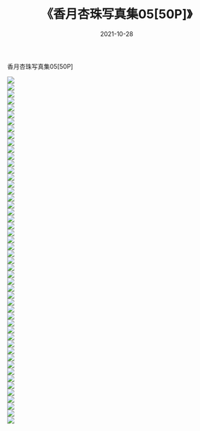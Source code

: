﻿---
layout: post
title:  《香月杏珠写真集05[50P]》
date:   2021-10-28
img: http://img.660000.xyz/Sharelink/性感/2021/香月杏珠写真集05[50P]/000.jpg
categories: [美女, 清纯, 唯美]
---

香月杏珠写真集05[50P]

  ![](http://img.660000.xyz/Sharelink/性感/2021/香月杏珠写真集05[50P]/001.jpg) <br> ![](http://img.660000.xyz/Sharelink/性感/2021/香月杏珠写真集05[50P]/002.jpg) <br> ![](http://img.660000.xyz/Sharelink/性感/2021/香月杏珠写真集05[50P]/003.jpg) <br> ![](http://img.660000.xyz/Sharelink/性感/2021/香月杏珠写真集05[50P]/004.jpg) <br> ![](http://img.660000.xyz/Sharelink/性感/2021/香月杏珠写真集05[50P]/005.jpg) <br> ![](http://img.660000.xyz/Sharelink/性感/2021/香月杏珠写真集05[50P]/006.jpg) <br> ![](http://img.660000.xyz/Sharelink/性感/2021/香月杏珠写真集05[50P]/007.jpg) <br> ![](http://img.660000.xyz/Sharelink/性感/2021/香月杏珠写真集05[50P]/008.jpg) <br> ![](http://img.660000.xyz/Sharelink/性感/2021/香月杏珠写真集05[50P]/009.jpg) <br> ![](http://img.660000.xyz/Sharelink/性感/2021/香月杏珠写真集05[50P]/010.jpg) <br> ![](http://img.660000.xyz/Sharelink/性感/2021/香月杏珠写真集05[50P]/011.jpg) <br> ![](http://img.660000.xyz/Sharelink/性感/2021/香月杏珠写真集05[50P]/012.jpg) <br> ![](http://img.660000.xyz/Sharelink/性感/2021/香月杏珠写真集05[50P]/013.jpg) <br> ![](http://img.660000.xyz/Sharelink/性感/2021/香月杏珠写真集05[50P]/014.jpg) <br> ![](http://img.660000.xyz/Sharelink/性感/2021/香月杏珠写真集05[50P]/015.jpg) <br> ![](http://img.660000.xyz/Sharelink/性感/2021/香月杏珠写真集05[50P]/016.jpg) <br> ![](http://img.660000.xyz/Sharelink/性感/2021/香月杏珠写真集05[50P]/017.jpg) <br> ![](http://img.660000.xyz/Sharelink/性感/2021/香月杏珠写真集05[50P]/018.jpg) <br> ![](http://img.660000.xyz/Sharelink/性感/2021/香月杏珠写真集05[50P]/019.jpg) <br> ![](http://img.660000.xyz/Sharelink/性感/2021/香月杏珠写真集05[50P]/020.jpg) <br> ![](http://img.660000.xyz/Sharelink/性感/2021/香月杏珠写真集05[50P]/021.jpg) <br> ![](http://img.660000.xyz/Sharelink/性感/2021/香月杏珠写真集05[50P]/022.jpg) <br> ![](http://img.660000.xyz/Sharelink/性感/2021/香月杏珠写真集05[50P]/023.jpg) <br> ![](http://img.660000.xyz/Sharelink/性感/2021/香月杏珠写真集05[50P]/024.jpg) <br> ![](http://img.660000.xyz/Sharelink/性感/2021/香月杏珠写真集05[50P]/025.jpg) <br> ![](http://img.660000.xyz/Sharelink/性感/2021/香月杏珠写真集05[50P]/026.jpg) <br> ![](http://img.660000.xyz/Sharelink/性感/2021/香月杏珠写真集05[50P]/027.jpg) <br> ![](http://img.660000.xyz/Sharelink/性感/2021/香月杏珠写真集05[50P]/028.jpg) <br> ![](http://img.660000.xyz/Sharelink/性感/2021/香月杏珠写真集05[50P]/029.jpg) <br> ![](http://img.660000.xyz/Sharelink/性感/2021/香月杏珠写真集05[50P]/030.jpg) <br> ![](http://img.660000.xyz/Sharelink/性感/2021/香月杏珠写真集05[50P]/031.jpg) <br> ![](http://img.660000.xyz/Sharelink/性感/2021/香月杏珠写真集05[50P]/032.jpg) <br> ![](http://img.660000.xyz/Sharelink/性感/2021/香月杏珠写真集05[50P]/033.jpg) <br> ![](http://img.660000.xyz/Sharelink/性感/2021/香月杏珠写真集05[50P]/034.jpg) <br> ![](http://img.660000.xyz/Sharelink/性感/2021/香月杏珠写真集05[50P]/035.jpg) <br> ![](http://img.660000.xyz/Sharelink/性感/2021/香月杏珠写真集05[50P]/036.jpg) <br> ![](http://img.660000.xyz/Sharelink/性感/2021/香月杏珠写真集05[50P]/037.jpg) <br> ![](http://img.660000.xyz/Sharelink/性感/2021/香月杏珠写真集05[50P]/038.jpg) <br> ![](http://img.660000.xyz/Sharelink/性感/2021/香月杏珠写真集05[50P]/039.jpg) <br> ![](http://img.660000.xyz/Sharelink/性感/2021/香月杏珠写真集05[50P]/040.jpg) <br> ![](http://img.660000.xyz/Sharelink/性感/2021/香月杏珠写真集05[50P]/041.jpg) <br> ![](http://img.660000.xyz/Sharelink/性感/2021/香月杏珠写真集05[50P]/042.jpg) <br> ![](http://img.660000.xyz/Sharelink/性感/2021/香月杏珠写真集05[50P]/043.jpg) <br> ![](http://img.660000.xyz/Sharelink/性感/2021/香月杏珠写真集05[50P]/044.jpg) <br> ![](http://img.660000.xyz/Sharelink/性感/2021/香月杏珠写真集05[50P]/045.jpg) <br> ![](http://img.660000.xyz/Sharelink/性感/2021/香月杏珠写真集05[50P]/046.jpg) <br> ![](http://img.660000.xyz/Sharelink/性感/2021/香月杏珠写真集05[50P]/047.jpg) <br> ![](http://img.660000.xyz/Sharelink/性感/2021/香月杏珠写真集05[50P]/048.jpg) <br> ![](http://img.660000.xyz/Sharelink/性感/2021/香月杏珠写真集05[50P]/049.jpg) <br> ![](http://img.660000.xyz/Sharelink/性感/2021/香月杏珠写真集05[50P]/050.jpg) <br>